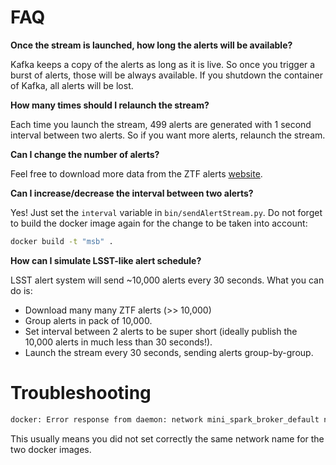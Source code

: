 # FAQ

**Once the stream is launched, how long the alerts will be available?**

Kafka keeps a copy of the alerts as long as it is live. So once you trigger a burst of alerts, those will be always available. If you shutdown the container of Kafka, all alerts will be lost.

**How many times should I relaunch the stream?**

Each time you launch the stream, 499 alerts are generated with 1 second interval between two alerts.
So if you want more alerts, relaunch the stream.

**Can I change the number of alerts?**

Feel free to download more data from the ZTF alerts [website](https://ztf.uw.edu/alerts/public/).

**Can I increase/decrease the interval between two alerts?**

Yes! Just set the `interval` variable in `bin/sendAlertStream.py`. Do not forget to build the docker image again for the change to be taken into account:

```bash
docker build -t "msb" .
```

**How can I simulate LSST-like alert schedule?**

LSST alert system will send ~10,000 alerts every 30 seconds. What you can do is:
* Download many many ZTF alerts (>> 10,000)
* Group alerts in pack of 10,000.
* Set interval between 2 alerts to be super short (ideally publish the 10,000 alerts in much less than 30 seconds!).
* Launch the stream every 30 seconds, sending alerts group-by-group.

# Troubleshooting

```bash
docker: Error response from daemon: network mini_spark_broker_default not found.
```
This usually means you did not set correctly the same network name for the two docker images.